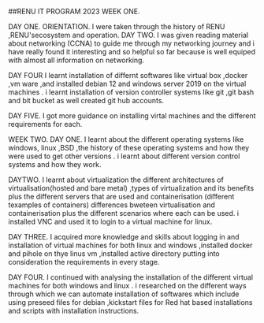 ##RENU IT PROGRAM 2023
WEEK ONE.

DAY ONE.
ORIENTATION.
I were taken through the history of RENU ,RENU'secosystem and operation.
DAY TWO.
I   was given reading material about networking (CCNA) to guide me through my networking journey and i have really found it interesting and so helpful so far because is well equiped with almost all information on networking.

DAY FOUR
I learnt installation of differnt softwares like virtual box ,docker ,vm ware ,and installed 
debian 12  and windows server 2019 on the virtual machines .
i learnt installation of version controller systems like git ,git bash and bit bucket as well created git hub accounts.

DAY FIVE.
I got more guidance on installing virtal machines and the different requirements for each.

WEEK TWO.
DAY ONE.
I learnt about the different operating systems like windows, linux ,BSD ,the history of these operating systems and how they were used to get other versions .
i learnt about different version control systems and how they work.

DAYTWO.
I learnt about virtualization the different architectures of virtualisation(hosted and bare metal) ,types of virtualization and its benefits  plus the different servers that are used and containerisation (different texamples of containers)
differences bweteen virtualisation and containerisation plus the different scenarios where each can be used.
i installed VNC and used it to login to a virtual machine for linux.

DAY THREE.
I acquired more knowledge and skills about logging in and installation of virtual machines for both linux and windows ,installed docker and pihole on thye linus vm ,installed active directory putting into consideration the requirements in every stage.

DAY FOUR.
I continued with analysing the installation of the different virtual machines for both windows and linux .
i researched on the different ways through which we can automate installation of softwares which include using preseed files for debian ,kickstart files for Red hat based installations and scripts  with installation instructions.


           